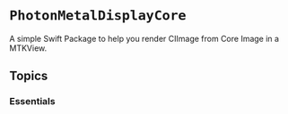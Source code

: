 # ``PhotonMetalDisplayCore``

A simple Swift Package to help you render CIImage from Core Image in a MTKView.

## Topics

### Essentials

